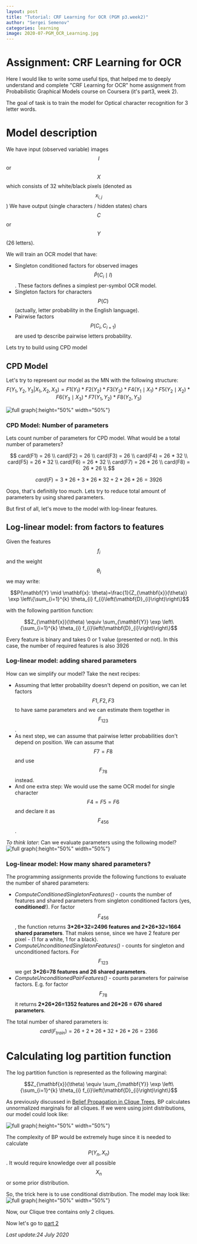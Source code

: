 ```yaml
---
layout: post
title: "Tutorial: CRF Learning for OCR (PGM p3.week2)"
author: "Sergei Semenov"
categories: learning
image: 2020-07-PGM_OCR_Learning.jpg
---
```

# Assignment: CRF Learning for OCR
Here I would like to write some useful tips, that helped me to deeply understand and complete "CRF Learning for OCR" home assignment from Probabilistic Graphical Models course on Coursera (it's part3, week 2).

The goal of task is to train the model for Optical character recognition for 3 letter words.

# Model description

We have input (observed variable) images $$I$$ or $$X$$ which consists of 32 white/black pixels (denoted as $$x_{i,j}$$)
We have output (single characters / hidden states) chars $$C$$ or $$Y$$ (26 letters).

We will train an OCR model that have:
* Singleton conditioned factors for observed images $$\widetilde{P}(C_{i} \mid I)$$. These factors defines a simplest
 per-symbol OCR model.
* Singleton factors for characters $$P(C)$$ (actually, letter probability in the English language).
* Pairwise factors $$P(C_{i}, C_{i+1})$$ are used tp describe pairwise letters probability.

Lets try to build using CPD model
##  CPD Model
Let's try to represent our model as the MN with the following structure:
$$
F(Y_1, Y_2, Y_3 | X_1, X_2, X_3) = F1(Y_1) * F2(Y_2) * F3(Y_3) * F4(Y_1 \mid X_1) * F5(Y_2 \mid X_2) * F6(Y_3 \mid X_3) * F7 (Y_1, Y_2)* F8 (Y_2, Y_3)
$$

![full graph](https://simonrus.github.io/about/assets/img/2020-07_PGM_p2_week2_drawing1.inkscape.svg "Graph"){:height="50%" width="50%"}

### CPD Model: Number of parameters 
Lets count number of parameters for CPD model. What would be a total number of parameters?

$$
card(F1) = 26 \\
card(F2) = 26 \\
card(F3) = 26 \\
card(F4) = 26 * 32 \\
card(F5) = 26 * 32 \\
card(F6) = 26 * 32 \\
card(F7) = 26 * 26 \\
card(F8) = 26 * 26 \\
$$

$$card(F) = 3 * 26 + 3 * 26 * 32 + 2 * 26 * 26 = 3926$$

Oops, that's definitily too much. Lets try to reduce total amount of parameters by using shared parameters.

But first of all, let's move to the model with log-linear features.

## Log-linear model: from factors to features
Given the features $$f_{i}$$ and the weight $$\theta_{i}$$ we may write:

$$P(\mathbf{Y} \mid \mathbf{x}: \theta)=\frac{1}{Z_{\mathbf{x}}(\theta)} \exp \left\{\sum_{i=1}^{k} \theta_{i} f_{i}\left(\mathbf{D}_{i}\right)\right\}$$

with the following partition function:

$$Z_{\mathbf{x}}(\theta) \equiv \sum_{\mathbf{Y}} \exp \left\{\sum_{i=1}^{k} \theta_{i} f_{i}\left(\mathbf{D}_{i}\right)\right\}$$

Every feature is binary and takes 0 or 1 value (presented or not). In this case, the number of required features is also 3926

### Log-linear model: adding shared parameters

How can we simplify our model? Take the next recipes:
* Assuming that letter probability doesn't depend on position, we can let factors $$F1,F2,F3$$ to have same parameters and  we can estimate them together in $$F_{123}$$.
* As next step, we can assume that pairwise letter probabilities don't depend on position. We can assume that $$F7 = F8$$ and use $$F_{78}$$ instead.
* And one extra step: We would use the same OCR model for single character $$F4 = F5 = F6$$ and declare it as $$F_{456}$$.

*To think later*: Can we evaluate parameters using the following model?
![full graph](https://simonrus.github.io/about/assets/img/2020-07_PGM_p2_week2_drawing2.inkscape.svg "Graph"){:height="50%" width="50%"}

### Log-linear model: How many shared parameters?
The programming assignments provide the following functions to evaluate the number of shared parameters:
* *ComputeConditionedSingletonFeatures()* - counts the number of features and shared parameters from singleton conditioned factors (yes, __conditioned__!). For factor $$F_{456}$$, the function returns __3\*26\*32=2496 features and 2\*26\*32=1664 shared parameters__. That makes sense, since we have 2 feature per pixel - (1 for a white, 1 for a black).
* *ComputeUnconditionedSingletonFeatures()* - counts for singleton and unconditioned factors. For $$F_{123}$$ we get __3\*26=78 features and 26 shared parameters__.
* *ComputeUnconditionedPairFeatures()* - counts parameters for pairwise factors. E.g. for factor $$F_{78}$$ it returns __2\*26\*26=1352 features and 26\*26 = 676 shared parameters__.

The total number of shared parameters is:
$$card(F_{train}) = 26 + 2 * 26 * 32 + 26 * 26 = 2366$$

# Calculating log partition function
The log partition function is represented as the following marginal:

$$Z_{\mathbf{x}}(\theta) \equiv \sum_{\mathbf{Y}} \exp \left\{\sum_{i=1}^{k} \theta_{i} f_{i}\left(\mathbf{D}_{i}\right)\right\}$$

As previously discussed in [Belief Propagation in Clique Trees](https://simonrus.github.io/about/learning/PGM-p2-w2-BP-In-CliqueTrees.html), BP calculates unnormalized marginals for all cliques. If we were using joint distributions, our model could look like:

![full graph](https://simonrus.github.io/about/assets/img/2020-07_PGM_p2_week2_drawing3.inkscape.svg "Graph"){:height="50%" width="50%"}

The complexity of BP would be extremely huge since it is needed to calculate $$P(Y_n, X_n)$$. It would require knowledge over
all possible $$X_n$$ or some prior distribution.

So, the trick here is to use conditional distribution. The model may look like:
![full graph](https://simonrus.github.io/about/assets/img/2020-07_PGM_p2_week2_drawing4.inkscape.svg "Graph"){:height="50%" width="50%"}

Now, our Clique tree contains only 2 cliques.

Now let's go to [part 2](https://simonrus.github.io/about/learning/PGM-Tutorial-p3-w2_part2.html)










*Last update:24 July 2020*
